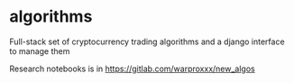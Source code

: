 # algorithms
Full-stack set of cryptocurrency trading algorithms and a django interface to manage them

Research notebooks is in https://gitlab.com/warproxxx/new_algos
